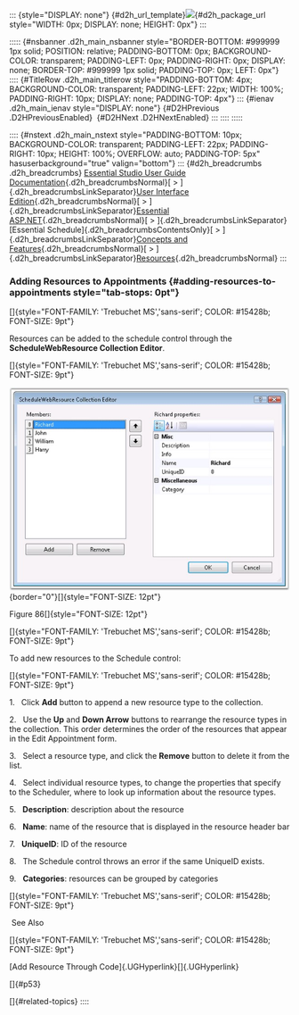 ::: {style="DISPLAY: none"}
[](ms-xhelp:///?Id=d2h_url_template){#d2h_url_template}![](!package_url!){#d2h_package_url style="WIDTH: 0px; DISPLAY: none; HEIGHT: 0px"}
:::

::::: {#nsbanner .d2h_main_nsbanner style="BORDER-BOTTOM: #999999 1px solid; POSITION: relative; PADDING-BOTTOM: 0px; BACKGROUND-COLOR: transparent; PADDING-LEFT: 0px; PADDING-RIGHT: 0px; DISPLAY: none; BORDER-TOP: #999999 1px solid; PADDING-TOP: 0px; LEFT: 0px"}
:::: {#TitleRow .d2h_main_titlerow style="PADDING-BOTTOM: 4px; BACKGROUND-COLOR: transparent; PADDING-LEFT: 22px; WIDTH: 100%; PADDING-RIGHT: 10px; DISPLAY: none; PADDING-TOP: 4px"}
::: {#ienav .d2h_main_ienav style="DISPLAY: none"}
[](ms-xhelp:///?Id=64c8cec7-e58f-48d8-b376-08116ec9ca9f){#D2HPrevious .D2HPreviousEnabled}  [](ms-xhelp:///?Id=a3a110c4-f7ce-4e76-90ee-f8aab5e04f0b){#D2HNext .D2HNextEnabled}
:::
::::
:::::

:::: {#nstext .d2h_main_nstext style="PADDING-BOTTOM: 10px; BACKGROUND-COLOR: transparent; PADDING-LEFT: 22px; PADDING-RIGHT: 10px; HEIGHT: 100%; OVERFLOW: auto; PADDING-TOP: 5px" hasuserbackground="true" valign="bottom"}
::: {#d2h_breadcrumbs .d2h_breadcrumbs}
[Essential Studio User Guide Documentation](ms-xhelp:///?Id=12457748-09e3-4d74-a240-8e049cedf030){.d2h_breadcrumbsNormal}[ \> ]{.d2h_breadcrumbsLinkSeparator}[User Interface Edition](ms-xhelp:///?Id=c29296b7-531c-413b-a0ec-488ca1f7f669){.d2h_breadcrumbsNormal}[ \> ]{.d2h_breadcrumbsLinkSeparator}[Essential ASP.NET](ms-xhelp:///?Id=25c35330-c127-4dad-9a92-ed79dc7261a6){.d2h_breadcrumbsNormal}[ \> ]{.d2h_breadcrumbsLinkSeparator}[Essential Schedule]{.d2h_breadcrumbsContentsOnly}[ \> ]{.d2h_breadcrumbsLinkSeparator}[Concepts and Features](ms-xhelp:///?Id=64869483-f57f-4838-b322-b1a3d1ce8e40){.d2h_breadcrumbsNormal}[ \> ]{.d2h_breadcrumbsLinkSeparator}[Resources](ms-xhelp:///?Id=64c8cec7-e58f-48d8-b376-08116ec9ca9f){.d2h_breadcrumbsNormal}
:::

### Adding Resources to Appointments {#adding-resources-to-appointments style="tab-stops: 0pt"}

[]{style="FONT-FAMILY: 'Trebuchet MS','sans-serif'; COLOR: #15428b; FONT-SIZE: 9pt"} 

Resources can be added to the schedule control through the **ScheduleWebResource Collection Editor**.

[]{style="FONT-FAMILY: 'Trebuchet MS','sans-serif'; COLOR: #15428b; FONT-SIZE: 9pt"} 

![](ImagesExt/image71_89.jpg){border="0"}[]{style="FONT-SIZE: 12pt"}

Figure 86[]{style="FONT-SIZE: 12pt"}

[]{style="FONT-FAMILY: 'Trebuchet MS','sans-serif'; COLOR: #15428b; FONT-SIZE: 9pt"} 

To add new resources to the Schedule control:

[]{style="FONT-FAMILY: 'Trebuchet MS','sans-serif'; COLOR: #15428b; FONT-SIZE: 9pt"} 

1.   Click **Add** button to append a new resource type to the collection.

2.   Use the **Up** and **Down Arrow** buttons to rearrange the resource types in the collection. This order determines the order of the resources that appear in the Edit Appointment form.

3.   Select a resource type, and click the **Remove** button to delete it from the list.

4.   Select individual resource types, to change the properties that specify to the Scheduler, where to look up information about the resource types.

5.   **Description**: description about the resource

6.   **Name**: name of the resource that is displayed in the resource header bar

7.   **UniqueID**: ID of the resource

8.   The Schedule control throws an error if the same UniqueID exists.

9.   **Categories**: resources can be grouped by categories

[]{style="FONT-FAMILY: 'Trebuchet MS','sans-serif'; COLOR: #15428b; FONT-SIZE: 9pt"} 

 See Also

[]{style="FONT-FAMILY: 'Trebuchet MS','sans-serif'; COLOR: #15428b; FONT-SIZE: 9pt"} 

[Add Resource Through Code]{.UGHyperlink}[]{.UGHyperlink}

[]{#p53} 

[]{#related-topics}
::::
